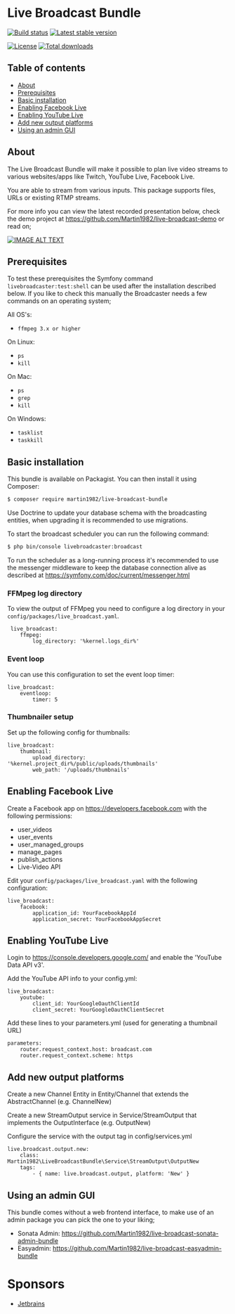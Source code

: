 # Live Broadcast Bundle

[![Build status](https://github.com/martin1982/live-broadcast-bundle/workflows/Static%20analysis%20of%20live-broadcast-bundle/badge.svg)](https://github.com/martin1982/live-broadcast-bundle/workflows/Static%20analysis%20of%20live-broadcast-bundle/badge.svg)
[![Latest stable version](https://poser.pugx.org/martin1982/live-broadcast-bundle/v/stable)](https://packagist.org/packages/martin1982/live-broadcast-bundle)

[![License](https://poser.pugx.org/martin1982/live-broadcast-bundle/license)](https://packagist.org/packages/martin1982/live-broadcast-bundle)
[![Total downloads](https://poser.pugx.org/martin1982/live-broadcast-bundle/downloads)](https://packagist.org/packages/martin1982/live-broadcast-bundle)

## Table of contents

- [About](#about)
- [Prerequisites](#prerequisites)
- [Basic installation](#basic-installation)
- [Enabling Facebook Live](#enabling-facebook-live)
- [Enabling YouTube Live](#enabling-youtube-live)
- [Add new output platforms](#add-new-output-platforms)
- [Using an admin GUI](#using-an-admin-gui)

## About

The Live Broadcast Bundle will make it possible to plan live video streams to
various websites/apps like Twitch, YouTube Live, Facebook Live.

You are able to stream from various inputs. This package supports files, URLs or existing RTMP streams.

For more info you can view the latest recorded presentation below, check the demo project at https://github.com/Martin1982/live-broadcast-demo or read on;

[![IMAGE ALT TEXT](http://img.youtube.com/vi/axutXblArhM/0.jpg)](http://www.youtube.com/watch?v=axutXblArhM "High quality live broadcasting with PHP by @Martin1982 at @PHPamersfoort")

## Prerequisites

To test these prerequisites the Symfony command `livebroadcaster:test:shell` can be used after the installation described below.
If you like to check this manually the Broadcaster needs a few commands on an operating system;

All OS's:
* `ffmpeg 3.x or higher`

On Linux:
* `ps`
* `kill`

On Mac:
* `ps`
* `grep`
* `kill`

On Windows:
* `tasklist`
* `taskkill`

## Basic installation

This bundle is available on Packagist. You can then install it using Composer:

```bash
$ composer require martin1982/live-broadcast-bundle
```

Use Doctrine to update your database schema with the broadcasting entities, when upgrading it is recommended to use migrations.

To start the broadcast scheduler you can run the following command:

```bash
$ php bin/console livebroadcaster:broadcast
```

To run the scheduler as a long-running process it's recommended to use the messenger middleware to keep the database
connection alive as described at https://symfony.com/doc/current/messenger.html

### FFMpeg log directory
To view the output of FFMpeg you need to configure a log directory in your `config/packages/live_broadcast.yaml`.
 
     live_broadcast:
        ffmpeg:
            log_directory: '%kernel.logs_dir%'

### Event loop
You can use this configuration to set the event loop timer:

    live_broadcast:
        eventloop:
            timer: 5

### Thumbnailer setup
Set up the following config for thumbnails:
    
    live_broadcast:
        thumbnail:
            upload_directory: '%kernel.project_dir%/public/uploads/thumbnails'
            web_path: '/uploads/thumbnails'

## Enabling Facebook Live
Create a Facebook app on https://developers.facebook.com with the following permissions:

- user_videos
- user_events
- user_managed_groups
- manage_pages
- publish_actions
- Live-Video API

Edit your `config/packages/live_broadcast.yaml` with the following configuration:

    live_broadcast:
        facebook:
            application_id: YourFacebookAppId
            application_secret: YourFacebookAppSecret

## Enabling YouTube Live

Login to https://console.developers.google.com/ and enable the 'YouTube Data API v3'.

Add the YouTube API info to your config.yml:

    live_broadcast:
        youtube:
            client_id: YourGoogleOauthClientId
            client_secret: YourGoogleOauthClientSecret
              
Add these lines to your parameters.yml (used for generating a thumbnail URL)

    parameters:
        router.request_context.host: broadcast.com
        router.request_context.scheme: https
    
## Add new output platforms

Create a new Channel Entity in Entity/Channel that extends the AbstractChannel (e.g. ChannelNew)

Create a new StreamOutput service in Service/StreamOutput that implements the OutputInterface (e.g. OutputNew)

Configure the service with the output tag in config/services.yml

    live.broadcast.output.new:
        class: Martin1982\LiveBroadcastBundle\Service\StreamOutput\OutputNew
        tags:
            - { name: live.broadcast.output, platform: 'New' }

## Using an admin GUI

This bundle comes without a web frontend interface, to make use of an admin package you can pick the one to your liking;
* Sonata Admin: https://github.com/Martin1982/live-broadcast-sonata-admin-bundle
* Easyadmin: https://github.com/Martin1982/live-broadcast-easyadmin-bundle

# Sponsors

* [Jetbrains](https://jb.gg/OpenSource)

